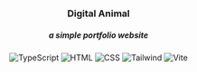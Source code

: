 <div align="center">

### Digital Animal

##### a simple portfolio website

![TypeScript](https://img.shields.io/badge/TypeScript-007ACC?logo=typescript&logoColor=white)
![HTML](https://img.shields.io/badge/HTML-E34F26?logo=html5&logoColor=white)
![CSS](https://img.shields.io/badge/CSS-1572B6?logo=css3&logoColor=white)
![Tailwind](https://img.shields.io/badge/Tailwind-38B2AC?logo=tailwind-css&logoColor=white)
![Vite](https://img.shields.io/badge/Vite-B73BFE?logo=vite&logoColor=white)

</div>
